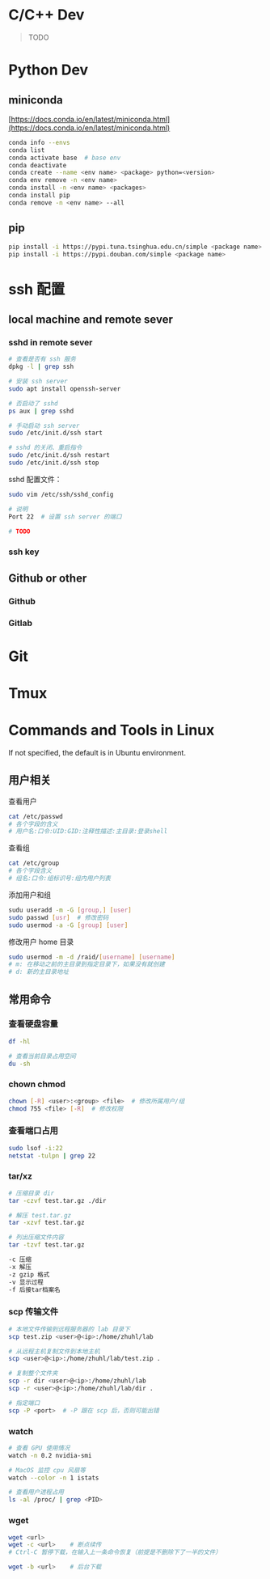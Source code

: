 
# C/C++ Dev

> TODO

# Python Dev

## miniconda

[https://docs.conda.io/en/latest/miniconda.html](https://docs.conda.io/en/latest/miniconda.html)

``` bash
conda info --envs
conda list
conda activate base  # base env
conda deactivate
conda create --name <env name> <package> python=<version>
conda env remove -n <env name>
conda install -n <env name> <packages>
conda install pip
conda remove -n <env name> --all
```

## pip

``` bash
pip install -i https://pypi.tuna.tsinghua.edu.cn/simple <package name>
pip install -i https://pypi.douban.com/simple <package name>
```


# ssh 配置

## local machine and remote sever

### sshd in remote sever

```bash
# 查看是否有 ssh 服务
dpkg -l | grep ssh

# 安装 ssh server
sudo apt install openssh-server

# 否启动了 sshd
ps aux | grep sshd

# 手动启动 ssh server
sudo /etc/init.d/ssh start

# sshd 的关闭、重启指令
sudo /etc/init.d/ssh restart
sudo /etc/init.d/ssh stop
```

sshd 配置文件：

```bash
sudo vim /etc/ssh/sshd_config

# 说明
Port 22  # 设置 ssh server 的端口

# TODO
```

### ssh key



## Github or other

### Github

### Gitlab


# Git

# Tmux

# Commands and Tools in Linux

If not specified, the default is in Ubuntu environment.

## 用户相关

查看用户

```bash
cat /etc/passwd
# 各个字段的含义
# 用户名:口令:UID:GID:注释性描述:主目录:登录shell
```

查看组

```bash
cat /etc/group
# 各个字段含义
# 组名:口令:组标识号:组内用户列表
```

添加用户和组

```bash
sudu useradd -m -G [group,] [user]
sudo passwd [usr]  # 修改密码
sudo usermod -a -G [group] [user]
```

修改用户 home 目录

```bash
sudo usermod -m -d /raid/[username] [username]
# m: 在移动之前的主目录到指定目录下，如果没有就创建
# d: 新的主目录地址
```


## 常用命令

### 查看硬盘容量

```bash
df -hl

# 查看当前目录占用空间
du -sh
```

### chown chmod
```bash
chown [-R] <user>:<group> <file>  # 修改所属用户/组
chmod 755 <file> [-R]  # 修改权限
```

### 查看端口占用
```bash
sudo lsof -i:22
netstat -tulpn | grep 22
```

### tar/xz

```bash
# 压缩目录 dir
tar -czvf test.tar.gz ./dir

# 解压 test.tar.gz
tar -xzvf test.tar.gz

# 列出压缩文件内容
tar -tzvf test.tar.gz 

-c 压缩
-x 解压
-z gzip 格式
-v 显示过程
-f 后接tar档案名
```

### scp 传输文件

```bash
# 本地文件传输到远程服务器的 lab 目录下
scp test.zip <user>@<ip>:/home/zhuhl/lab

# 从远程主机复制文件到本地主机
scp <user>@<ip>:/home/zhuhl/lab/test.zip .

# 复制整个文件夹
scp -r dir <user>@<ip>:/home/zhuhl/lab
scp -r <user>@<ip>:/home/zhuhl/lab/dir .

# 指定端口
scp -P <port>  # -P 跟在 scp 后，否则可能出错
```

### watch

```bash
# 查看 GPU 使用情况
watch -n 0.2 nvidia-smi

# MacOS 监控 cpu 风扇等
watch --color -n 1 istats

# 查看用户进程占用
ls -al /proc/ | grep <PID>
```

### wget

```bash
wget <url>
wget -c <url>    # 断点续传
# Ctrl-C 暂停下载，在输入上一条命令恢复（前提是不删除下了一半的文件）

wget -b <url>    # 后台下载
```



